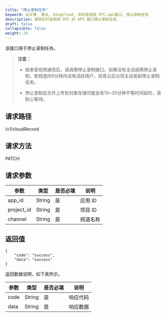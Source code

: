 ```yaml
---
title: "停止录制任务"
keyword: 云计算, 青云, QingCloud, 实时音视频 RTC,api接口, 停止录制任务
description: 使用实时音视频 RTC 的 API 接口停止录制任务。
draft: false
collapsible: false
weight: 20
---
```


该接口用于停止录制任务。

> **注意：**
>
> - 结束音视频通信后，请调用停止录制接口。如果没有主动调用停止录制，若频道内6分钟内没有活跃用户，则青云后台将主动发起停止录制任务。
>
> - 停止录制后文件上传到对象存储可能会有10~30分钟不等时间延时，请耐心等待。

## 请求路径

/v1/cloudRecord

## 请求方法

PATCH

## 请求参数

| 参数       | 类型   | 是否必填 | 说明     |
| ---------- | ------ | -------- | -------- |
| app_id     | String | 是       | 应用 ID  |
| project_id | String | 是       | 项目 ID  |
| channel    | String | 是       | 频道名称 |

## 返回值

```
{
    "code": "success",
    "data": "success"
}
```

返回数据说明，如下表所示。

| 参数 | 类型   | 是否必填 | 说明     |
| ---- | ------ | -------- | -------- |
| code | String | 是       | 响应代码 |
| data | String | 是       | 响应数据 |

